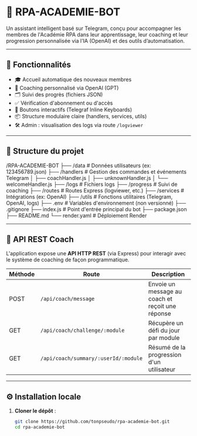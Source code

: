 # 🤖 RPA-ACADEMIE-BOT

Un assistant intelligent basé sur Telegram, conçu pour accompagner les membres de l'Académie RPA dans leur apprentissage, leur coaching et leur progression personnalisée via l'IA (OpenAI) et des outils d’automatisation.

---

## 🚀 Fonctionnalités

- 🎓 Accueil automatique des nouveaux membres
- 🧠 Coaching personnalisé via OpenAI (GPT)
- 🗂️ Suivi des progrès (fichiers JSON)
- ✅ Vérification d'abonnement ou d'accès
- 🔘 Boutons interactifs (Telegraf Inline Keyboards)
- 📦 Structure modulaire claire (handlers, services, utils)
- 🛠️ Admin : visualisation des logs via route `/logviewer`

---

## 📁 Structure du projet

/RPA-ACADEMIE-BOT
├── /data # Données utilisateurs (ex: 123456789.json)
├── /handlers # Gestion des commandes et événements Telegram
│ ├── coachHandler.js
│ ├── unknownHandler.js
│ └── welcomeHandler.js
├── /logs # Fichiers logs
├── /progress # Suivi de coaching
├── /routes # Routes Express (logviewer, etc.)
├── /services # Intégrations (ex: OpenAI)
├── /utils # Fonctions utilitaires (Telegram, OpenAI, logs)
├── .env # Variables d'environnement (non versionné)
├── .gitignore
├── index.js # Point d'entrée principal du bot
├── package.json
├── README.md
└── render.yaml # Déploiement Render


---

## 📡 API REST Coach

L'application expose une **API HTTP REST** (via Express) pour interagir avec le système de coaching de façon programmatique.

| Méthode | Route                        | Description                                      |
|--------|-------------------------------|--------------------------------------------------|
| POST   | `/api/coach/message`         | Envoie un message au coach et reçoit une réponse |
| GET    | `/api/coach/challenge/:module` | Récupère un défi du jour par module              |
| GET    | `/api/coach/summary/:userId/:module` | Résumé de la progression d'un utilisateur       |

---

## ⚙️ Installation locale

1. **Cloner le dépôt** :
   ```bash
   git clone https://github.com/tonpseudo/rpa-academie-bot.git
   cd rpa-academie-bot

